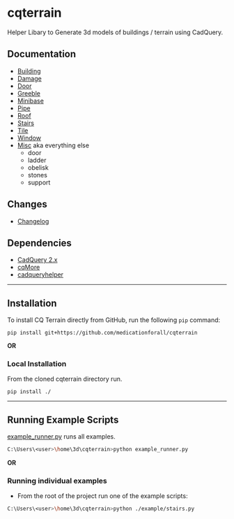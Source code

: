 # cqterrain
Helper Libary to Generate 3d models of buildings / terrain using CadQuery.

## Documentation
* [Building](documentation/building.md) 
* [Damage](documentation/damage.md)
* [Door](documentation/door.md)
* [Greeble](documentation/greeble.md)
* [Minibase](documentation/minibase.md)
* [Pipe](documentation/pipe.md)
* [Roof](documentation/roof.md)
* [Stairs](documentation/stairs.md)
* [Tile](documentation/tile.md)
* [Window](documentation/window.md)
* [Misc](documentation/misc.md) aka everything else
  * door
  * ladder
  * obelisk
  * stones
  * support

## Changes
* [Changelog](./changes.md)

## Dependencies
* [CadQuery 2.x](https://github.com/CadQuery/cadquery)
* [cqMore](https://github.com/JustinSDK/cqMore)
* [cadqueryhelper](https://github.com/medicationforall/cadqueryhelper)

---


## Installation
To install CQ Terrain directly from GitHub, run the following `pip` command:

	pip install git+https://github.com/medicationforall/cqterrain

**OR**

### Local Installation
From the cloned cqterrain directory run.

	pip install ./

---

## Running Example Scripts
[example_runner.py](example_runner.py) runs all examples.

``` bash
C:\Users\<user>\home\3d\cqterrain>python example_runner.py
```

**OR**

### Running individual examples
* From the root of the project run one of the example scripts:
  
``` bash
C:\Users\<user>\home\3d\cqterrain>python ./example/stairs.py
```
